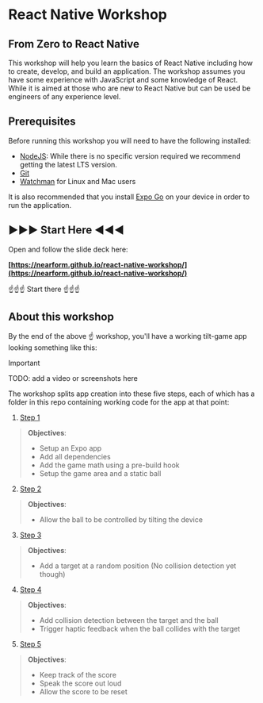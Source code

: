 # React Native Workshop

## From Zero to React Native

This workshop will help you learn the basics of React Native including how to create, develop, and build an application. The workshop assumes you have some experience with JavaScript and some knowledge of React. While it is aimed at those who are new to React Native but can be used be engineers of any experience level.

## Prerequisites

Before running this workshop you will need to have the following installed:

- [NodeJS](https://nodejs.org/): While there is no specific version required we recommend getting the latest LTS version.
- [Git](https://git-scm.com/)
- [Watchman](https://facebook.github.io/watchman/docs/install#buildinstall) for Linux and Mac users

It is also recommended that you install [Expo Go](https://expo.dev/client) on your device in order to run the application.

## ▶️▶️▶️ Start Here ◀️◀️◀️

Open and follow the slide deck here:

**[https://nearform.github.io/react-native-workshop/](https://nearform.github.io/react-native-workshop/)**

☝️☝️☝️ Start there ☝️☝️☝️

## About this workshop

By the end of the above ☝️ workshop, you'll have a working tilt-game app looking something like this:

> [!IMPORTANT]
> TODO: add a video or screenshots here

The workshop splits app creation into these five steps, each of which has a folder in this repo containing working code for the app at that point:

 1. [Step 1](/step1)

> **Objectives**:
> - Setup an Expo app
> - Add all dependencies
> - Add the game math using a pre-build hook
> - Setup the game area and a static ball

 2. [Step 2](/step2)

> **Objectives**:
> - Allow the ball to be controlled by tilting the device

 3. [Step 3](/step3)

> **Objectives**:
> - Add a target at a random position (No collision detection yet though)

 4. [Step 4](/step3)

> **Objectives**:
> - Add collision detection between the target and the ball
> - Trigger haptic feedback when the ball collides with the target

 5. [Step 5](/step5)

> **Objectives**:
> - Keep track of the score
> - Speak the score out loud
> - Allow the score to be reset


